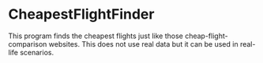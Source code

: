 # CheapestFlightFinder
This program finds the cheapest flights just like those cheap-flight-comparison websites. This does not use real data but it can be used in real-life scenarios.
